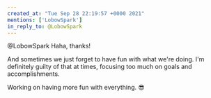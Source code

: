 ```yaml
---
created_at: "Tue Sep 28 22:19:57 +0000 2021"
mentions: ['LobowSpark']
in_reply_to: @LobowSpark
---
```


@LobowSpark Haha, thanks! 

And sometimes we just forget to have fun with what we're doing. I'm definitely guilty of that at times, focusing too much on goals and accomplishments. 

Working on having more fun with everything. 😎